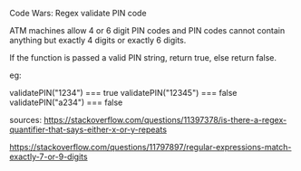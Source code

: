 Code Wars: Regex validate PIN code

ATM machines allow 4 or 6 digit PIN codes and PIN codes cannot contain anything but exactly 4 digits or exactly 6 digits.

If the function is passed a valid PIN string, return true, else return false.

eg:

validatePIN("1234") === true
validatePIN("12345") === false
validatePIN("a234") === false

sources:
https://stackoverflow.com/questions/11397378/is-there-a-regex-quantifier-that-says-either-x-or-y-repeats

https://stackoverflow.com/questions/11797897/regular-expressions-match-exactly-7-or-9-digits

